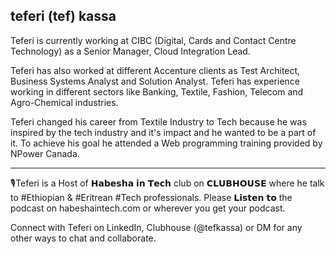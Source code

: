 ## teferi (tef) kassa 
Teferi is currently working at CIBC (Digital, Cards and Contact Centre Technology) as a Senior Manager, Cloud Integration Lead. 

Teferi has also worked at different Accenture clients as Test Architect, Business Systems Analyst and Solution Analyst. Teferi has experience working in different sectors like Banking, Textile, Fashion, Telecom and Agro-Chemical industries. 

Teferi changed his career from Textile Industry to Tech because he was inspired by the tech industry and it's impact and he wanted to be a part of it. To achieve his goal he attended a Web programming training provided by NPower Canada.

__________

🎙Teferi is a Host of 𝗛𝗮𝗯𝗲𝘀𝗵𝗮 𝗶𝗻 𝗧𝗲𝗰𝗵 club on 𝗖𝗟𝗨𝗕𝗛𝗢𝗨𝗦𝗘 where he talk to #Ethiopian & #Eritrean #Tech professionals. Please 𝗟𝗶𝘀𝘁𝗲𝗻 𝘁𝗼 the podcast on habeshaintech.com or wherever you get your podcast. 

Connect with Teferi on LinkedIn, Clubhouse (@tefkassa) or DM for any other ways to chat and collaborate.
